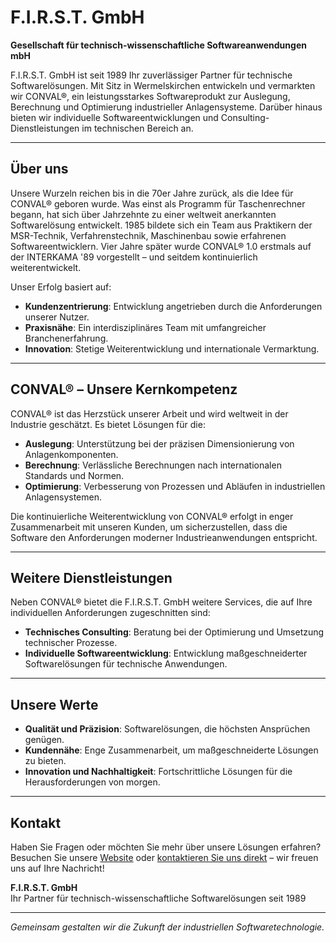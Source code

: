 # F.I.R.S.T. GmbH

**Gesellschaft für technisch-wissenschaftliche Softwareanwendungen mbH**

F.I.R.S.T. GmbH ist seit 1989 Ihr zuverlässiger Partner für technische Softwarelösungen. Mit Sitz in Wermelskirchen entwickeln und vermarkten wir CONVAL®, ein leistungsstarkes Softwareprodukt zur Auslegung, Berechnung und Optimierung industrieller Anlagensysteme. Darüber hinaus bieten wir individuelle Softwareentwicklungen und Consulting-Dienstleistungen im technischen Bereich an.

---

## Über uns

Unsere Wurzeln reichen bis in die 70er Jahre zurück, als die Idee für CONVAL® geboren wurde. Was einst als Programm für Taschenrechner begann, hat sich über Jahrzehnte zu einer weltweit anerkannten Softwarelösung entwickelt. 1985 bildete sich ein Team aus Praktikern der MSR-Technik, Verfahrenstechnik, Maschinenbau sowie erfahrenen Softwareentwicklern. Vier Jahre später wurde CONVAL® 1.0 erstmals auf der INTERKAMA '89 vorgestellt – und seitdem kontinuierlich weiterentwickelt.

Unser Erfolg basiert auf:

- **Kundenzentrierung**: Entwicklung angetrieben durch die Anforderungen unserer Nutzer.
- **Praxisnähe**: Ein interdisziplinäres Team mit umfangreicher Branchenerfahrung.
- **Innovation**: Stetige Weiterentwicklung und internationale Vermarktung.

---

## CONVAL® – Unsere Kernkompetenz

CONVAL® ist das Herzstück unserer Arbeit und wird weltweit in der Industrie geschätzt. Es bietet Lösungen für die:

- **Auslegung**: Unterstützung bei der präzisen Dimensionierung von Anlagenkomponenten.
- **Berechnung**: Verlässliche Berechnungen nach internationalen Standards und Normen.
- **Optimierung**: Verbesserung von Prozessen und Abläufen in industriellen Anlagensystemen.

Die kontinuierliche Weiterentwicklung von CONVAL® erfolgt in enger Zusammenarbeit mit unseren Kunden, um sicherzustellen, dass die Software den Anforderungen moderner Industrieanwendungen entspricht.

---

## Weitere Dienstleistungen

Neben CONVAL® bietet die F.I.R.S.T. GmbH weitere Services, die auf Ihre individuellen Anforderungen zugeschnitten sind:

- **Technisches Consulting**: Beratung bei der Optimierung und Umsetzung technischer Prozesse.
- **Individuelle Softwareentwicklung**: Entwicklung maßgeschneiderter Softwarelösungen für technische Anwendungen.

---

## Unsere Werte

- **Qualität und Präzision**: Softwarelösungen, die höchsten Ansprüchen genügen.
- **Kundennähe**: Enge Zusammenarbeit, um maßgeschneiderte Lösungen zu bieten.
- **Innovation und Nachhaltigkeit**: Fortschrittliche Lösungen für die Herausforderungen von morgen.

---

## Kontakt

Haben Sie Fragen oder möchten Sie mehr über unsere Lösungen erfahren? Besuchen Sie unsere [Website](https://www.firstgmbh.de) oder [kontaktieren Sie uns direkt](mailto:info@firstgmbh.de) – wir freuen uns auf Ihre Nachricht!

**F.I.R.S.T. GmbH**  
Ihr Partner für technisch-wissenschaftliche Softwarelösungen seit 1989

---

*Gemeinsam gestalten wir die Zukunft der industriellen Softwaretechnologie.*

